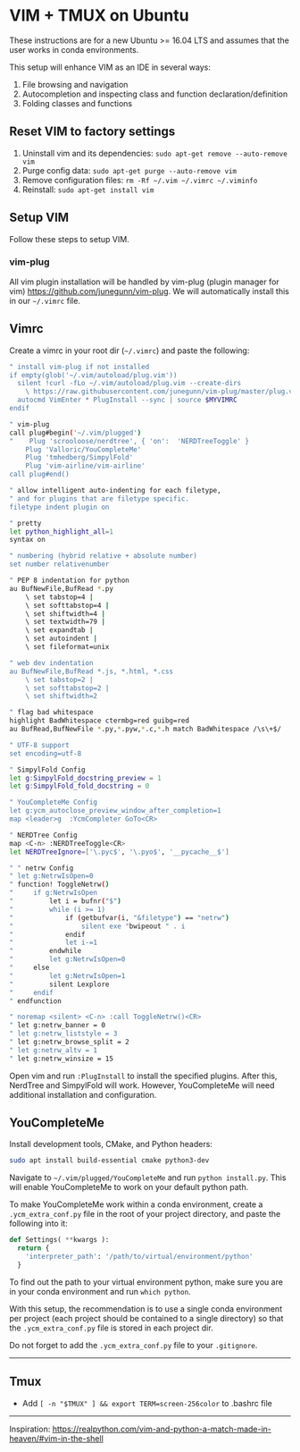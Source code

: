 # VIM + TMUX on Ubuntu
These instructions are for a new Ubuntu >= 16.04 LTS and assumes that the user works in conda environments. 

This setup will enhance VIM as an IDE in several ways:
1. File browsing and navigation
1. Autocompletion and inspecting class and function declaration/definition 
1. Folding classes and functions

## Reset VIM to factory settings
1. Uninstall vim and its dependencies: `sudo apt-get remove --auto-remove vim`
1. Purge config data: `sudo apt-get purge --auto-remove vim`
1. Remove configuration files: `rm -Rf ~/.vim ~/.vimrc ~/.viminfo`
1. Reinstall: `sudo apt-get install vim`

## Setup VIM
Follow these steps to setup VIM.

### vim-plug
All vim plugin installation will be handled by vim-plug (plugin manager for vim) https://github.com/junegunn/vim-plug. We will automatically install this in our `~/.vimrc` file.

## Vimrc
Create a vimrc in your root dir (`~/.vimrc`) and paste the following:

```bash
" install vim-plug if not installed
if empty(glob('~/.vim/autoload/plug.vim'))
  silent !curl -fLo ~/.vim/autoload/plug.vim --create-dirs
    \ https://raw.githubusercontent.com/junegunn/vim-plug/master/plug.vim
  autocmd VimEnter * PlugInstall --sync | source $MYVIMRC
endif

" vim-plug
call plug#begin('~/.vim/plugged')
"    Plug 'scrooloose/nerdtree', { 'on':  'NERDTreeToggle' }
    Plug 'Valloric/YouCompleteMe'
    Plug 'tmhedberg/SimpylFold'
    Plug 'vim-airline/vim-airline'
call plug#end()

" allow intelligent auto-indenting for each filetype,
" and for plugins that are filetype specific.
filetype indent plugin on

" pretty
let python_highlight_all=1
syntax on

" numbering (hybrid relative + absolute number)
set number relativenumber

" PEP 8 indentation for python
au BufNewFile,BufRead *.py
    \ set tabstop=4 |
    \ set softtabstop=4 |
    \ set shiftwidth=4 |
    \ set textwidth=79 |
    \ set expandtab |
    \ set autoindent |
    \ set fileformat=unix

" web dev indentation
au BufNewFile,BufRead *.js, *.html, *.css 
    \ set tabstop=2 |
    \ set softtabstop=2 |
    \ set shiftwidth=2

" flag bad whitespace
highlight BadWhitespace ctermbg=red guibg=red
au BufRead,BufNewFile *.py,*.pyw,*.c,*.h match BadWhitespace /\s\+$/

" UTF-8 support
set encoding=utf-8

" SimpylFold Config
let g:SimpylFold_docstring_preview = 1
let g:SimpylFold_fold_docstring = 0

" YouCompleteMe Config
let g:ycm_autoclose_preview_window_after_completion=1
map <leader>g  :YcmCompleter GoTo<CR>

" NERDTree Config
map <C-n> :NERDTreeToggle<CR>
let NERDTreeIgnore=['\.pyc$', '\.pyo$', '__pycache__$']

" " netrw Config
" let g:NetrwIsOpen=0
" function! ToggleNetrw()
"     if g:NetrwIsOpen
"         let i = bufnr("$")
"         while (i >= 1)
"             if (getbufvar(i, "&filetype") == "netrw")
"                 silent exe "bwipeout " . i
"             endif
"             let i-=1
"         endwhile
"         let g:NetrwIsOpen=0
"     else
"         let g:NetrwIsOpen=1
"         silent Lexplore
"     endif
" endfunction

" noremap <silent> <C-n> :call ToggleNetrw()<CR>
" let g:netrw_banner = 0
" let g:netrw_liststyle = 3
" let g:netrw_browse_split = 2
" let g:netrw_altv = 1
" let g:netrw_winsize = 15
```

Open vim and run `:PlugInstall` to install the specified plugins. After this, NerdTree and SimpylFold will work. However, YouCompleteMe will need additional installation and configuration.

## YouCompleteMe
Install development tools, CMake, and Python headers:
```bash
sudo apt install build-essential cmake python3-dev
```

Navigate to `~/.vim/plugged/YouCompleteMe` and run `python install.py`. This will enable YouCompleteMe to work on your default python path.

To make YouCompleteMe work within a conda environment, create a `.ycm_extra_conf.py` file in the root of your project directory, and paste the following into it:
```python
def Settings( **kwargs ):
  return {
    'interpreter_path': '/path/to/virtual/environment/python'
  }
```
To find out the path to your virtual environment python, make sure you are in your conda environment and run `which python`. 

With this setup, the recommendation is to use a single conda environment per project (each project should be contained to a single directory) so that the `.ycm_extra_conf.py` file is stored in each project dir. 

Do not forget to add the `.ycm_extra_conf.py` file to your `.gitignore`.

---
## Tmux

- Add `[ -n "$TMUX" ] && export TERM=screen-256color` to .bashrc file
---


Inspiration: https://realpython.com/vim-and-python-a-match-made-in-heaven/#vim-in-the-shell
